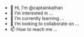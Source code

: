 - 👋 Hi, I’m @captainkathan
- 👀 I’m interested in ...
- 🌱 I’m currently learning ...
- 💞️ I’m looking to collaborate on ...
- 📫 How to reach me ...

<!---
captainkathan/captainkathan is a ✨ special ✨ repository because its `README.md` (this file) appears on your GitHub profile.
You can click the Preview link to take a look at your changes.
--->
